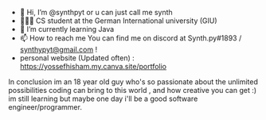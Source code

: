 - 👋 Hi, I’m @synthpyt or u can just call me synth
- 🧑🏻‍💻 CS student at the German International university (GIU)
- 🌱 I’m currently learning Java
- 📫 How to reach me You can find me on discord at Synth.py#1893 / synthypyt@gmail.com !
- personal website (Updated often) : https://yossefhisham.my.canva.site/portfolio

In conclusion im an 18 year old guy who's so passionate about the unlimited possibilities coding can bring to this world , and how creative you can get :)
im still learning but maybe one day i'll be a good software engineer/programmer.
